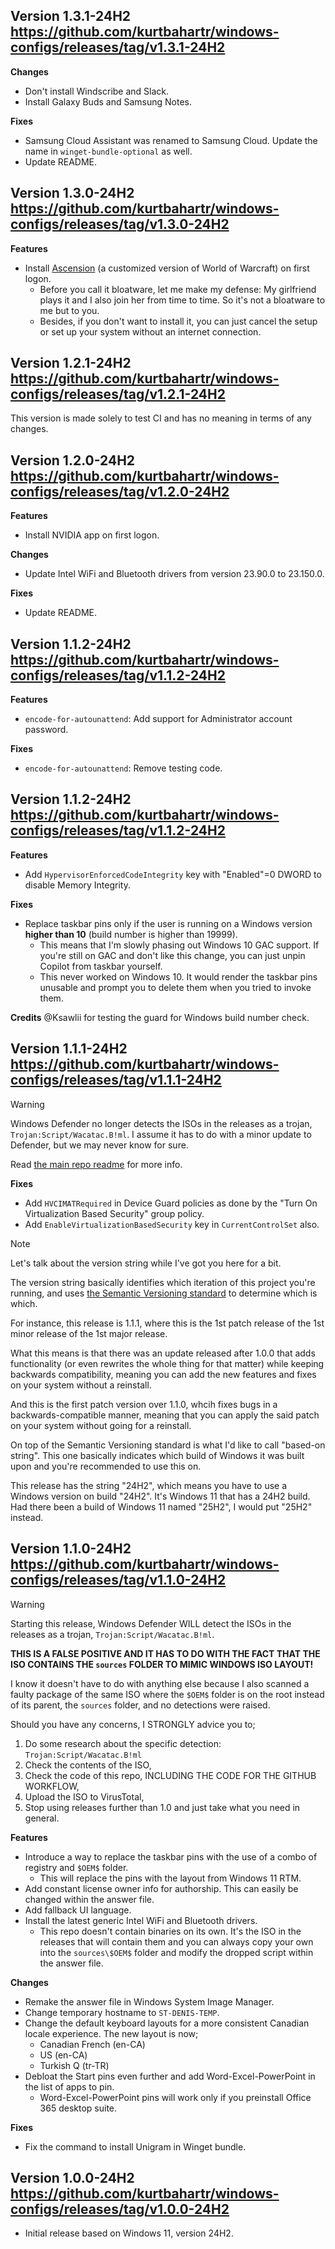 Version 1.3.1-24H2
https://github.com/kurtbahartr/windows-configs/releases/tag/v1.3.1-24H2
-----------------------------------------------------------------------
**Changes**
- Don't install Windscribe and Slack.
- Install Galaxy Buds and Samsung Notes.

**Fixes**
- Samsung Cloud Assistant was renamed to Samsung Cloud. Update the name in `winget-bundle-optional` as well.
- Update README.

Version 1.3.0-24H2
https://github.com/kurtbahartr/windows-configs/releases/tag/v1.3.0-24H2
-----------------------------------------------------------------------
**Features**
- Install [Ascension](https://ascension.gg) (a customized version of World of Warcraft) on first logon.
  - Before you call it bloatware, let me make my defense: My girlfriend plays it and I also join her from time to time. So it's not a bloatware to me but to you.
  - Besides, if you don't want to install it, you can just cancel the setup or set up your system without an internet connection.

Version 1.2.1-24H2
https://github.com/kurtbahartr/windows-configs/releases/tag/v1.2.1-24H2
-----------------------------------------------------------------------
This version is made solely to test CI and has no meaning in terms of any changes.

Version 1.2.0-24H2
https://github.com/kurtbahartr/windows-configs/releases/tag/v1.2.0-24H2
-----------------------------------------------------------------------
**Features**
- Install NVIDIA app on first logon.

**Changes**
- Update Intel WiFi and Bluetooth drivers from version 23.90.0 to 23.150.0.

**Fixes**
- Update README.

Version 1.1.2-24H2
https://github.com/kurtbahartr/windows-configs/releases/tag/v1.1.2-24H2
-----------------------------------------------------------------------
**Features**
- `encode-for-autounattend`: Add support for Administrator account password.

**Fixes**
- `encode-for-autounattend`: Remove testing code.

Version 1.1.2-24H2
https://github.com/kurtbahartr/windows-configs/releases/tag/v1.1.2-24H2
-----------------------------------------------------------------------
**Features**
- Add `HypervisorEnforcedCodeIntegrity` key with "Enabled"=0 DWORD to disable Memory Integrity.

**Fixes**
- Replace taskbar pins only if the user is running on a Windows version **higher than 10** (build number is higher than 19999).
  - This means that I'm slowly phasing out Windows 10 GAC support. If you're still on GAC and don't like this change, you can just unpin Copilot from taskbar yourself.
  - This never worked on Windows 10. It would render the taskbar pins unusable and prompt you to delete them when you tried to invoke them.

**Credits**
@Ksawlii for testing the guard for Windows build number check.

Version 1.1.1-24H2
https://github.com/kurtbahartr/windows-configs/releases/tag/v1.1.1-24H2
-----------------------------------------------------------------------
> [!WARNING]
> Windows Defender no longer detects the ISOs in the releases as a trojan, `Trojan:Script/Wacatac.B!ml`. I assume it has to do with a minor update to Defender, but we may never know for sure.
> 
> Read [the main repo readme](https://github.com/kurtbahartr/windows-configs/tree/master?tab=readme-ov-file#windows-configs) for more info.

**Fixes**
- Add `HVCIMATRequired` in Device Guard policies as done by the "Turn On Virtualization Based Security" group policy.
- Add `EnableVirtualizationBasedSecurity` key in `CurrentControlSet` also.

> [!NOTE]
> Let's talk about the version string while I've got you here for a bit.
> 
> The version string basically identifies which iteration of this project you're running, and uses [the Semantic Versioning standard](https://semver.org/) to determine which is which.
> 
> For instance, this release is 1.1.1, where this is the 1st patch release of the 1st minor release of the 1st major release.
> 
> What this means is that there was an update released after 1.0.0 that adds functionality (or even rewrites the whole thing for that matter) while keeping backwards compatibility, meaning you can add the new features and fixes on your system without a reinstall.
> 
> And this is the first patch version over 1.1.0, whcih fixes bugs in a backwards-compatible manner, meaning that you can apply the said patch on your system without going for a reinstall.
> 
> On top of the Semantic Versioning standard is what I'd like to call "based-on string". This one basically indicates which build of Windows it was built upon and you're recommended to use this on.
> 
> This release has the string "24H2", which means you have to use a Windows version on build "24H2". It's Windows 11 that has a 24H2 build. Had there been a build of Windows 11 named "25H2", I would put "25H2" instead.

Version 1.1.0-24H2
https://github.com/kurtbahartr/windows-configs/releases/tag/v1.1.0-24H2
-----------------------------------------------------------------------
> [!WARNING]
> Starting this release, Windows Defender WILL detect the ISOs in the releases as a trojan, `Trojan:Script/Wacatac.B!ml`.
> 
> **THIS IS A FALSE POSITIVE AND IT HAS TO DO WITH THE FACT THAT THE ISO CONTAINS THE `sources` FOLDER TO MIMIC WINDOWS ISO LAYOUT!**
> 
> I know it doesn't have to do with anything else because I also scanned a faulty package of the same ISO where the `$OEM$` folder is on the root instead of its parent, the `sources` folder, and no detections were raised.
> 
> Should you have any concerns, I STRONGLY advice you to;
> 1. Do some research about the specific detection: `Trojan:Script/Wacatac.B!ml`
> 2. Check the contents of the ISO,
> 3. Check the code of this repo, INCLUDING THE CODE FOR THE GITHUB WORKFLOW,
> 4. Upload the ISO to VirusTotal,
> 5. Stop using releases further than 1.0 and just take what you need in general.

**Features**
- Introduce a way to replace the taskbar pins with the use of a combo of registry and `$OEM$` folder.
  - This will replace the pins with the layout from Windows 11 RTM.
- Add constant license owner info for authorship. This can easily be changed within the answer file.
- Add fallback UI language.
- Install the latest generic Intel WiFi and Bluetooth drivers.
  - This repo doesn't contain binaries on its own. It's the ISO in the releases that will contain them and you can always copy your own into the `sources\$OEM$` folder and modify the dropped script within the answer file.

**Changes**
- Remake the answer file in Windows System Image Manager.
- Change temporary hostname to `ST-DENIS-TEMP`.
- Change the default keyboard layouts for a more consistent Canadian locale experience. The new layout is now;
  - Canadian French (en-CA)
  - US (en-CA)
  - Turkish Q (tr-TR)
- Debloat the Start pins even further and add Word-Excel-PowerPoint in the list of apps to pin.
  - Word-Excel-PowerPoint pins will work only if you preinstall Office 365 desktop suite.

**Fixes**
- Fix the command to install Unigram in Winget bundle.

Version 1.0.0-24H2
https://github.com/kurtbahartr/windows-configs/releases/tag/v1.0.0-24H2
-----------------------------------------------------------------------
- Initial release based on Windows 11, version 24H2.
